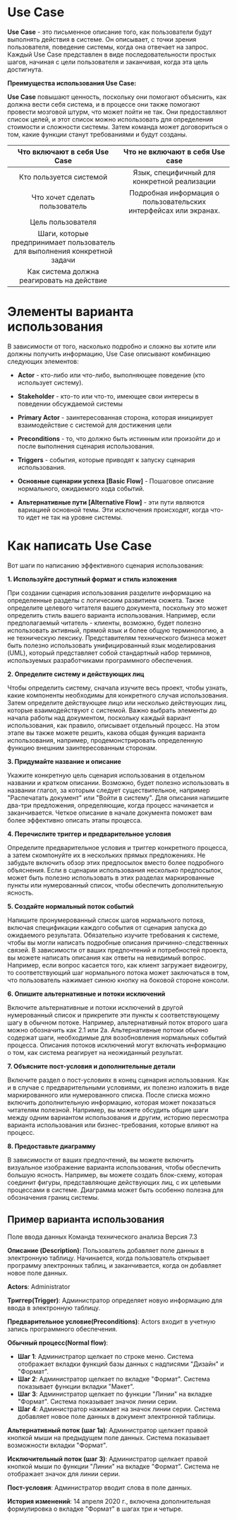 # Use Case

**Use Case** - это письменное описание того, как пользователи будут выполнять действия в системе. Он описывает, с точки зрения пользователя, поведение системы, когда она отвечает на запрос. Каждый Use Case представлен в виде последовательности простых шагов, начиная с цели пользователя и заканчивая, когда эта цель достигнута.

**Преимущества использования Use Case:**

**Use Case** повышают ценность, поскольку они помогают объяснить, как должна вести себя система, и в процессе они также помогают провести мозговой штурм, что может пойти не так. Они предоставляют список целей, и этот список можно использовать для определения стоимости и сложности системы. Затем команда может договориться о том, какие функции станут требованиями и будут созданы.



|                        Что включают в себя Use Case                       |                  Что не включают в себя Use case                 |
|:-------------------------------------------------------------------------:|:----------------------------------------------------------------:|
| Кто пользуется системой                                                     | Язык, специфичный для конкретной реализации                      |
| Что хочет сделать пользователь                                            | Подробная информация о пользовательских интерфейсах или экранах. |
| Цель пользователя                                                         |                                                                  |
| Шаги, которые предпринимает пользователь для выполнения конкретной задачи |                                                                  |
| Как система должна реагировать на действие                               |                                                                  |


# Элементы варианта использования

В зависимости от того, насколько подробно и сложно вы хотите или должны получить информацию, Use Case описывают комбинацию следующих элементов:

- **Actor** - кто-либо или что-либо, выполняющее поведение (кто использует систему).

- **Stakeholder** - кто-то или что-то, имеющее свои интересы в поведении обсуждаемой системы
- **Primary Actor** - заинтересованная сторона, которая инициирует взаимодействие с системой для достижения цели

- **Preconditions** - то, что должно быть истинным или произойти до и после выполнения сценария использования.

- **Triggers** - события, которые приводят к запуску сценария использования.

- **Основные сценарии успеха [Basic Flow]** - Пошаговое описание нормального, ожидаемого хода событий.

- **Альтернативные пути [Alternative Flow]** - эти пути являются вариацией основной темы. Эти исключения происходят, когда что-то идет не так на уровне системы.

# Как написать Use Case

Вот шаги по написанию эффективного сценария использования:

**1.  Используйте доступный формат и стиль изложения**
   
При создании сценария использования разделите информацию на определенные разделы с логическим развитием сюжета. Также определите целевого читателя вашего документа, поскольку это может определить стиль вашего варианта использования. Например, если предполагаемый читатель - клиенты, возможно, будет полезно использовать активный, прямой язык и более общую терминологию, а не техническую лексику. Представителям технического бизнеса может быть полезно использовать унифицированный язык моделирования (UML), который представляет собой стандартный набор терминов, используемых разработчиками программного обеспечения.

**2. Определите систему и действующих лиц**
   
Чтобы определить систему, сначала изучите весь проект, чтобы узнать, какие компоненты необходимы для конкретного случая использования. Затем определите действующее лицо или несколько действующих лиц, которые взаимодействуют с системой. Важно выбрать элементы до начала работы над документом, поскольку каждый вариант использования, как правило, описывает отдельный процесс. На этом этапе вы также можете решить, какова общая функция варианта использования, например, продемонстрировать определенную функцию внешним заинтересованным сторонам.

**3. Придумайте название и описание**
   
Укажите конкретную цель сценария использования в отдельном названии и кратком описании. Возможно, будет полезно использовать в названии глагол, за которым следует существительное, например "Распечатать документ" или "Войти в систему". Для описания напишите два-три предложения, определяющие, когда процесс начинается и заканчивается. Четкое описание в начале документа поможет вам более эффективно описать этапы процесса.

**4. Перечислите триггер и предварительное условия**
   
Определите предварительное условия и триггер конкретного процесса, а затем скомпонуйте их в нескольких прямых предложениях. Не забудьте включить обзор этих предпосылок вместо более подробного объяснения. Если в сценарии использования несколько предпосылок, может быть полезно использовать в этих разделах маркированные пункты или нумерованный список, чтобы обеспечить дополнительную ясность.

**5. Создайте нормальный поток событий**
   
Напишите пронумерованный список шагов нормального потока, включая спецификации каждого события от сценария запуска до ожидаемого результата. Обязательно изучите требования к системе, чтобы вы могли написать подробные описания причинно-следственных связей. В зависимости от ваших предпочтений и потребностей проекта, вы можете написать описания как ответы на невидимый вопрос. Например, если вопрос касается того, как клиент загружает видеоигру, то соответствующий шаг нормального потока может заключаться в том, что пользователь нажимает синюю кнопку на боковой стороне консоли.

**6. Опишите альтернативные и потоки исключений**

Включите альтернативные и потоки исключений в другой нумерованный список и прикрепите эти пункты к соответствующему шагу в обычном потоке. Например, альтернативный поток второго шага можно обозначить как 2.1 или 2a. Альтернативные потоки обычно содержат шаги, необходимые для возобновления нормальных событий процесса. Описания потоков исключений могут включать информацию о том, как система реагирует на неожиданный результат.

**7. Объясните пост-условия и дополнительные детали**

Включите раздел о пост-условиях в конец сценария использования. Как и в случае с предварительными условиями, их полезно изложить в виде маркированного или нумерованного списка. После списка можно включить дополнительную информацию, которая может показаться читателям полезной. Например, вы можете обсудить общие шаги между одним вариантом использования и другим, историю пересмотра варианта использования или бизнес-требования, которые влияют на процесс.

**8. Предоставьте диаграмму**

В зависимости от ваших предпочтений, вы можете включить визуальное изображение варианта использования, чтобы обеспечить большую ясность. Например, вы можете создать блок-схему, которая соединит фигуры, представляющие действующих лиц, с их целевыми процессами в системе. Диаграмма может быть особенно полезна для обозначения границ системы.

## Пример варианта использования

Поле ввода данных
Команда технического анализа
Версия 7.3


**Описание (Description)**: Пользователь добавляет поле данных в электронную таблицу. Начинается, когда пользователь открывает программу электронных таблиц, и заканчивается, когда он добавляет новое поле данных.

**Actors**: Administrator

**Триггер(Trigger)**: Администратор определяет новую информацию для ввода в электронную таблицу.

**Предварительное условие(Preconditions)**: Actors входит в учетную запись программного обеспечения.

**Обычный процесс(Normal flow)**:
- **Шаг 1**: Администратор щелкает по строке меню. Система отображает вкладки функций базы данных с надписями "Дизайн" и "Формат".
- **Шаг 2**: Администратор щелкает по вкладке "Формат". Система показывает функции вкладки "Макет".
- **Шаг 3**: Администратор щелкает по функции "Линии" на вкладке "Формат". Система показывает значок линии серии.
- **Шаг 4**: Администратор нажимает на значок линии серии. Система добавляет новое поле данных в документ электронной таблицы.

**Альтернативный поток (шаг 1a)**: Администратор щелкает правой кнопкой мыши на предыдущем поле данных. Система показывает возможности вкладки "Формат".

**Исключительный поток (шаг 3)**: Администратор щелкает правой кнопкой мыши по функции "Линии" на вкладке "Формат". Система не отображает значок для линии серии.

**Пост-условия**: Администратор вводит слова в поле данных.

**История изменений**: 14 апреля 2020 г., включена дополнительная формулировка о вкладке "Формат" в шагах три и четыре.











